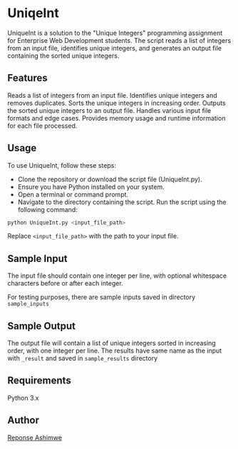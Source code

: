 # UniqeInt

UniqueInt is a solution to the "Unique Integers" programming assignment for Enterprise Web Development students. The script reads a list of integers from an input file, identifies unique integers, and generates an output file containing the sorted unique integers.

## Features

Reads a list of integers from an input file.
Identifies unique integers and removes duplicates.
Sorts the unique integers in increasing order.
Outputs the sorted unique integers to an output file.
Handles various input file formats and edge cases.
Provides memory usage and runtime information for each file processed.

## Usage

To use UniqueInt, follow these steps:

- Clone the repository or download the script file (UniqueInt.py).
- Ensure you have Python installed on your system.
- Open a terminal or command prompt.
- Navigate to the directory containing the script.
  Run the script using the following command:

```bash
python UniqueInt.py <input_file_path>
```

Replace `<input_file_path>` with the path to your input file.

## Sample Input

The input file should contain one integer per line, with optional whitespace characters before or after each integer.

For testing purposes, there are sample inputs saved in directory `sample_inputs`

## Sample Output

The output file will contain a list of unique integers sorted in increasing order, with one integer per line. The results have same name as the input with `_result` and saved in `sample_results` directory

## Requirements

Python 3.x

## Author

[Reponse Ashimwe](https://github.com/reponseashimwe)
